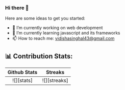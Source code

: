 ### Hi there 👋

Here are some ideas to get you started:

- 🔭 I’m currently working on web development
- 🌱 I’m currently learning javascript and its frameworks
- 📫 How to reach me: vidishasinghal43@gmail.com

## 📊 Contribution Stats:

| Github Stats |  Streaks   |
| :------------: | :----------: |
|   ![][stats]   | ![][streaks] |

